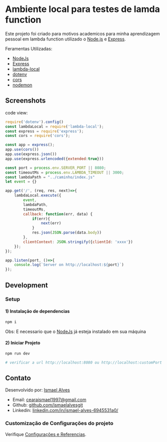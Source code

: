# Ambiente local para testes de lamda function
Este projeto foi criado para motivos academicos para minha aprendizagem pessoal
em lambda function utilizado o [Node.js](https://nodejs.org/en/) e [Express](https://expressjs.com/pt-br/).

Feramentas Utilizadas:
* [NodeJs](https://nodejs.org/en/)
* [Express](https://expressjs.com/pt-br/)
* [lambda-local](https://www.npmjs.com/package/lambda-local)
* [dotenv](https://www.npmjs.com/package/dotenv)
* [cors](https://www.npmjs.com/package/cors)
* [nodemon](https://nodemon.io/)

## Screenshots
code view:
```js
require('dotenv').config()
const lambdaLocal = require('lambda-local');
const express = require('express');
const cors = require('cors');

const app = express();
app.use(cors())
app.use(express.json())
app.use(express.urlencoded({extended:true}))

const port = process.env.SERVER_PORT || 8080;
const timeoutMs = process.env.LAMBDA_TIMEOUT || 3000;
const lambdaPath = "../caminho/index.js"
let event = {}

app.get('/', (req, res, next)=>{
    lambdaLocal.execute({
        event,
        lambdaPath,
        timeoutMs,
        callback: function(err, data) {
            if(err){
                next(err)
            }
            res.json(JSON.parse(data.body))
        },
        clientContext: JSON.stringify({clientId: 'xxxx'})
    });
});

app.listen(port, ()=>{
    console.log(`Server on http://localhost:${port}`)
});
```

## Development

### Setup

#### 1) Instalação de dependencias
``` sh
npm i 
```
Obs: E necessario que o [NodeJs](https://nodejs.org/en/) já esteja instalado em sua máquina

#### 2) Iniciar Projeto
``` sh
npm run dev

# verificar a url http://localhost:8080 ou http://localhost:customPort
```
## Contato

Desenvolvido por: [Ismael Alves](https://github.com/ismaelalvesgit)

* Email: [cearaismael1997@gmail.com](mailto:cearaismael1997@gmail.com) 
* Github: [github.com/ismaelalvesgit](https://github.com/ismaelalvesgit)
* Linkedin: [linkedin.com/in/ismael-alves-6945531a0/](https://www.linkedin.com/in/ismael-alves-6945531a0/)

### Customização de Configurações do projeto
Verifique [Configurações e Referencias](https://expressjs.com/pt-br/).
